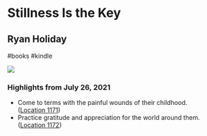 # Stillness Is the Key

## Ryan Holiday

#books
#kindle

![](https://images-na.ssl-images-amazon.com/images/I/41lasz04WVL._SL2000_.jpg)

### Highlights from July 26, 2021

- Come to terms with the painful wounds of their childhood. ([Location 1171](https://readwise.io/to_kindle?action=open&asin=B07MJ3TDCZ&location=1171))
- Practice gratitude and appreciation for the world around them. ([Location 1172](https://readwise.io/to_kindle?action=open&asin=B07MJ3TDCZ&location=1172))

